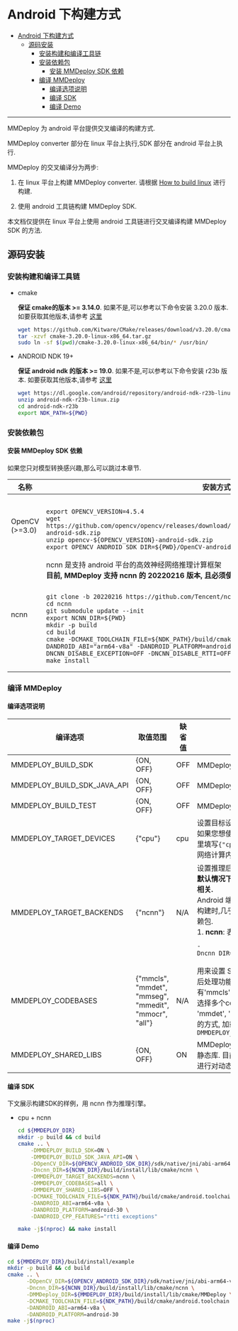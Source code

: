 # Android 下构建方式

- [Android 下构建方式](#android-下构建方式)
  - [源码安装](#源码安装)
    - [安装构建和编译工具链](#安装构建和编译工具链)
    - [安装依赖包](#安装依赖包)
      - [安装 MMDeploy SDK 依赖](#安装-mmdeploy-sdk-依赖)
    - [编译 MMDeploy](#编译-mmdeploy)
      - [编译选项说明](#编译选项说明)
      - [编译 SDK](#编译-sdk)
      - [编译 Demo](#编译-demo)

---
MMDeploy 为 android 平台提供交叉编译的构建方式.

MMDeploy converter 部分在 linux 平台上执行,SDK 部分在 android 平台上执行.

MMDeploy 的交叉编译分为两步:

1. 在 linux 平台上构建 MMDeploy converter. 请根据 [How to build linux](./linux-x86_64.md) 进行构建.

2. 使用 android 工具链构建 MMDeploy SDK.

本文档仅提供在 linux 平台上使用 android 工具链进行交叉编译构建 MMDeploy SDK 的方法.

## 源码安装

### 安装构建和编译工具链

- cmake

    **保证 cmake的版本 >= 3.14.0**. 如果不是,可以参考以下命令安装 3.20.0 版本. 如要获取其他版本,请参考 [这里](https://cmake.org/install)

    ```bash
    wget https://github.com/Kitware/CMake/releases/download/v3.20.0/cmake-3.20.0-linux-x86_64.tar.gz
    tar -xzvf cmake-3.20.0-linux-x86_64.tar.gz
    sudo ln -sf $(pwd)/cmake-3.20.0-linux-x86_64/bin/* /usr/bin/
    ```

- ANDROID NDK 19+

    **保证 android ndk 的版本 >= 19.0**. 如果不是,可以参考以下命令安装 r23b 版本. 如要获取其他版本,请参考 [这里](https://developer.android.com/ndk/downloads)

    ```bash
    wget https://dl.google.com/android/repository/android-ndk-r23b-linux.zip
    unzip android-ndk-r23b-linux.zip
    cd android-ndk-r23b
    export NDK_PATH=${PWD}
    ```

### 安装依赖包

#### 安装 MMDeploy SDK 依赖

如果您只对模型转换感兴趣,那么可以跳过本章节.
<table>
<thead>
  <tr>
    <th>名称 </th>
    <th>安装方式 </th>
  </tr>
</thead>
<tbody>
  <tr>
    <td>OpenCV<br>(>=3.0) </td>
    <td>
<pre><code>
export OPENCV_VERSION=4.5.4
wget https://github.com/opencv/opencv/releases/download/${OPENCV_VERSION}/opencv-${OPENCV_VERSION}-android-sdk.zip
unzip opencv-${OPENCV_VERSION}-android-sdk.zip
export OPENCV_ANDROID_SDK_DIR=${PWD}/OpenCV-android-sdk
</code></pre>
    </td>

  </tr>
  <tr>
    <td>ncnn </td>
    <td>ncnn 是支持 android 平台的高效神经网络推理计算框架</br>
  <b> 目前, MMDeploy 支持 ncnn 的 20220216 版本, 且必须使用<code>git clone</code> 下载源码的方式安装</b><br>
<pre><code>
git clone -b 20220216 https://github.com/Tencent/ncnn.git
cd ncnn
git submodule update --init
export NCNN_DIR=${PWD}
mkdir -p build
cd build
cmake -DCMAKE_TOOLCHAIN_FILE=${NDK_PATH}/build/cmake/android.toolchain.cmake -DANDROID_ABI="arm64-v8a" -DANDROID_PLATFORM=android-30 -DNCNN_VULKAN=ON -DNCNN_DISABLE_EXCEPTION=OFF -DNCNN_DISABLE_RTTI=OFF ..
make install
</code></pre>
   </td>
  </tr>
</tbody>
</table>

### 编译 MMDeploy
#### 编译选项说明
<table>
<thead>
  <tr>
    <th>编译选项</th>
    <th>取值范围</th>
    <th>缺省值</th>
    <th>说明</th>
  </tr>
</thead>
<tbody>
  <tr>
    <td>MMDEPLOY_BUILD_SDK</td>
    <td>{ON, OFF}</td>
    <td>OFF</td>
    <td>MMDeploy SDK 编译开关</td>
  </tr>
  <tr>
    <td>MMDEPLOY_BUILD_SDK_JAVA_API</td>
    <td>{ON, OFF}</td>
    <td>OFF</td>
    <td>MMDeploy SDK java api的编译开关</td>
  </tr>
  <tr>
    <td>MMDEPLOY_BUILD_TEST</td>
    <td>{ON, OFF}</td>
    <td>OFF</td>
    <td>MMDeploy SDK 的单元测试程序编译开关</td>
  </tr>
  <tr>
    <td>MMDEPLOY_TARGET_DEVICES</td>
    <td>{"cpu"}</td>
    <td>cpu</td>
    <td>设置目标设备. <br>如果您想使用 ncnn 的 vulkan 加速功能, 您仍旧需要在这里填写<code>{"cpu"}</code>参数. 这是因为 vulkan 加速仅用于 ncnn 网络计算内部,推理过程的其他部分仍旧使用 cpu 计算.</td>
  </tr>
  <tr>
    <td>MMDEPLOY_TARGET_BACKENDS</td>
    <td>{"ncnn"}</td>
    <td>N/A</td>
    <td>设置推理后端. <br><b>默认情况下,SDK不设置任何后端, 因为它与应用场景高度相关.</b><br> Android 端目前只支持ncnn一个后端 <br>
    构建时,几乎每个后端,都需传入一些路径变量,用来查找依赖包. <br>
    1. <b>ncnn</b>: 表示 ncnn. 需要设置<code>ncnn_DIR</code>.
<pre><code>-Dncnn_DIR=${NCNN_DIR}/build/install/lib/cmake/ncnn</code></pre>
   </td>
  </tr>
  <tr>
    <td>MMDEPLOY_CODEBASES</td>
    <td>{"mmcls", "mmdet", "mmseg", "mmedit", "mmocr", "all"}</td>
    <td>N/A</td>
    <td>用来设置 SDK 后处理组件,加载 OpenMMLab 算法仓库的后处理功能. 已支持的算法仓库有'mmcls','mmdet','mmedit','mmseg'和'mmocr'. 如果选择多个codebase,中间使用分号隔开. 比如, 'mmcls', 'mmdet', 'mmedit', 'mmseg', 'mmocr'. 也可以通过 <code>all</code> 的方式, 加载所有codebase, 即 <code>-DMMDEPLOY_CODEBASES=all.</code></td>
  </tr>
  <tr>
    <td>MMDEPLOY_SHARED_LIBS</td>
    <td>{ON, OFF}</td>
    <td>ON</td>
    <td>MMDeploy SDK 的动态库的编译开关.设置 OFF 时, 编译静态库. 目前 android 端 SDK 仅支持静态库加载, 后续会进行对动态库加载的支持.</td>
  </tr>
</tbody>
</table>

#### 编译 SDK

下文展示构建SDK的样例，用 ncnn 作为推理引擎。

- cpu + ncnn
  ```Bash
  cd ${MMDEPLOY_DIR}
  mkdir -p build && cd build
  cmake .. \
      -DMMDEPLOY_BUILD_SDK=ON \
      -DMMDEPLOY_BUILD_SDK_JAVA_API=ON \
      -DOpenCV_DIR=${OPENCV_ANDROID_SDK_DIR}/sdk/native/jni/abi-arm64-v8a \
      -Dncnn_DIR=${NCNN_DIR}/build/install/lib/cmake/ncnn \
      -DMMDEPLOY_TARGET_BACKENDS=ncnn \
      -DMMDEPLOY_CODEBASES=all \
      -DMMDEPLOY_SHARED_LIBS=OFF \
      -DCMAKE_TOOLCHAIN_FILE=${NDK_PATH}/build/cmake/android.toolchain.cmake \
      -DANDROID_ABI=arm64-v8a \
      -DANDROID_PLATFORM=android-30 \
      -DANDROID_CPP_FEATURES="rtti exceptions"

  make -j$(nproc) && make install
  ```

#### 编译 Demo

```Bash
cd ${MMDEPLOY_DIR}/build/install/example
mkdir -p build && cd build
cmake .. \
      -DOpenCV_DIR=${OPENCV_ANDROID_SDK_DIR}/sdk/native/jni/abi-arm64-v8a \
      -Dncnn_DIR=${NCNN_DIR}/build/install/lib/cmake/ncnn \
      -DMMDeploy_DIR=${MMDEPLOY_DIR}/build/install/lib/cmake/MMDeploy \
      -DCMAKE_TOOLCHAIN_FILE=${NDK_PATH}/build/cmake/android.toolchain.cmake \
      -DANDROID_ABI=arm64-v8a \
      -DANDROID_PLATFORM=android-30
make -j$(nproc)
```

